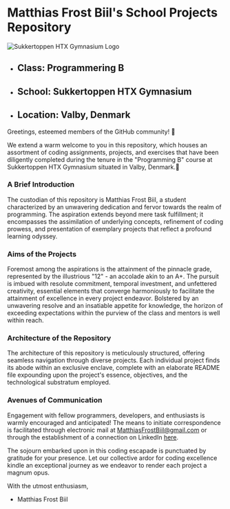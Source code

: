 # Matthias Frost Biil's School Projects Repository

![Sukkertoppen HTX Gymnasium Logo](https://www.elevportalen.dk//files/connie%202020/next_top20.jpg)

- ## Class: Programmering B
- ## School: Sukkertoppen HTX Gymnasium
- ## Location: Valby, Denmark

Greetings, esteemed members of the GitHub community! 👋

We extend a warm welcome to you in this repository, which houses an assortment of coding assignments, projects, and exercises that have been diligently completed during the tenure in the "Programming B" course at Sukkertoppen HTX Gymnasium situated in Valby, Denmark.👋

### A Brief Introduction
The custodian of this repository is Matthias Frost Biil, a student characterized by an unwavering dedication and fervor towards the realm of programming. The aspiration extends beyond mere task fulfillment; it encompasses the assimilation of underlying concepts, refinement of coding prowess, and presentation of exemplary projects that reflect a profound learning odyssey.

### Aims of the Projects
Foremost among the aspirations is the attainment of the pinnacle grade, represented by the illustrious "12" - an accolade akin to an A+. The pursuit is imbued with resolute commitment, temporal investment, and unfettered creativity, essential elements that converge harmoniously to facilitate the attainment of excellence in every project endeavor. Bolstered by an unwavering resolve and an insatiable appetite for knowledge, the horizon of exceeding expectations within the purview of the class and mentors is well within reach.

### Architecture of the Repository
The architecture of this repository is meticulously structured, offering seamless navigation through diverse projects. Each individual project finds its abode within an exclusive enclave, complete with an elaborate README file expounding upon the project's essence, objectives, and the technological substratum employed.

### Avenues of Communication
Engagement with fellow programmers, developers, and enthusiasts is warmly encouraged and anticipated! The means to initiate correspondence is facilitated through electronic mail at MatthiasFrostBiil@gmail.com or through the establishment of a connection on LinkedIn [here](https://www.linkedin.com/in/matthias-frost-biil-a1469a198/).

The sojourn embarked upon in this coding escapade is punctuated by gratitude for your presence. Let our collective ardor for coding excellence kindle an exceptional journey as we endeavor to render each project a magnum opus.

With the utmost enthusiasm,

- Matthias Frost Biil
